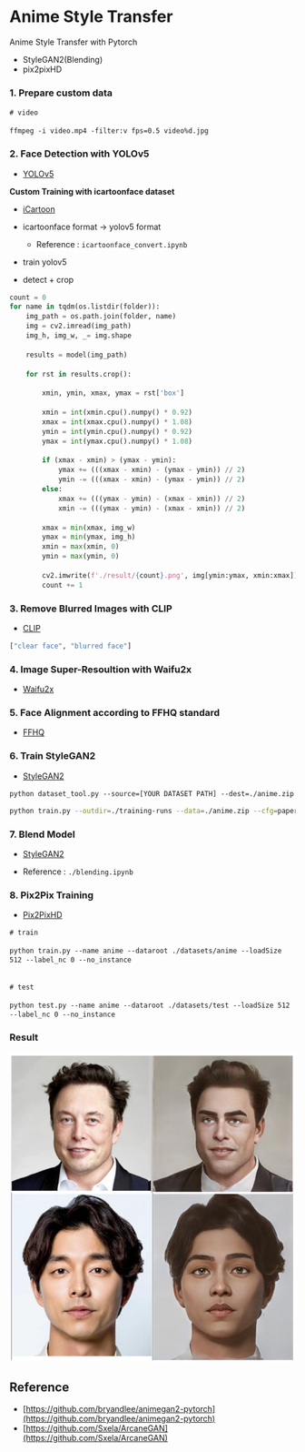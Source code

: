 # Anime Style Transfer

Anime Style Transfer with Pytorch

- StyleGAN2(Blending)
- pix2pixHD

### 1. Prepare custom data

```
# video

ffmpeg -i video.mp4 -filter:v fps=0.5 video%d.jpg
```

### 2. Face Detection with YOLOv5

- [YOLOv5](https://github.com/ultralytics/yolov5)

**Custom Training with icartoonface dataset**

- [iCartoon](https://github.com/luxiangju-PersonAI/iCartoonFace)

- icartoonface format -> yolov5 format
    + Reference : `icartoonface_convert.ipynb`

- train yolov5

- detect + crop

```python
count = 0
for name in tqdm(os.listdir(folder)):
    img_path = os.path.join(folder, name)
    img = cv2.imread(img_path)
    img_h, img_w, _= img.shape
    
    results = model(img_path)
    
    for rst in results.crop():

        xmin, ymin, xmax, ymax = rst['box']

        xmin = int(xmin.cpu().numpy() * 0.92)
        xmax = int(xmax.cpu().numpy() * 1.08)
        ymin = int(ymin.cpu().numpy() * 0.92)
        ymax = int(ymax.cpu().numpy() * 1.08)

        if (xmax - xmin) > (ymax - ymin):
            ymax += (((xmax - xmin) - (ymax - ymin)) // 2)
            ymin -= (((xmax - xmin) - (ymax - ymin)) // 2)
        else:
            xmax += (((ymax - ymin) - (xmax - xmin)) // 2)
            xmin -= (((ymax - ymin) - (xmax - xmin)) // 2)

        xmax = min(xmax, img_w) 
        ymax = min(ymax, img_h) 
        xmin = max(xmin, 0) 
        ymin = max(ymin, 0) 

        cv2.imwrite(f'./result/{count}.png', img[ymin:ymax, xmin:xmax])
        count += 1
```

### 3. Remove Blurred Images with CLIP

- [CLIP](https://github.com/openai/CLIP)

```python
["clear face", "blurred face"]
```

### 4. Image Super-Resoultion with Waifu2x

- [Waifu2x](https://github.com/nagadomi/waifu2x)

### 5. Face Alignment according to FFHQ standard

- [FFHQ](https://github.com/NVlabs/ffhq-dataset)

### 6. Train StyleGAN2

- [StyleGAN2](https://github.com/NVlabs/stylegan2-ada-pytorch)

```
python dataset_tool.py --source=[YOUR DATASET PATH] --dest=./anime.zip
```

```sh
python train.py --outdir=./training-runs --data=./anime.zip --cfg=paper512 --mirror=1 --gpus=4 --batch 8 --resume ffhq512
```

### 7. Blend Model

- [StyleGAN2](https://github.com/NVlabs/stylegan2-ada-pytorch)

- Reference : `./blending.ipynb`

### 8. Pix2Pix Training

- [Pix2PixHD](https://github.com/NVIDIA/pix2pixHD)

```
# train

python train.py --name anime --dataroot ./datasets/anime --loadSize 512 --label_nc 0 --no_instance


# test

python test.py --name anime --dataroot ./datasets/test --loadSize 512 --label_nc 0 --no_instance
```

### Result



![result](./asset/result.PNG)



## Reference

- [https://github.com/bryandlee/animegan2-pytorch](https://github.com/bryandlee/animegan2-pytorch)
- [https://github.com/Sxela/ArcaneGAN](https://github.com/Sxela/ArcaneGAN)